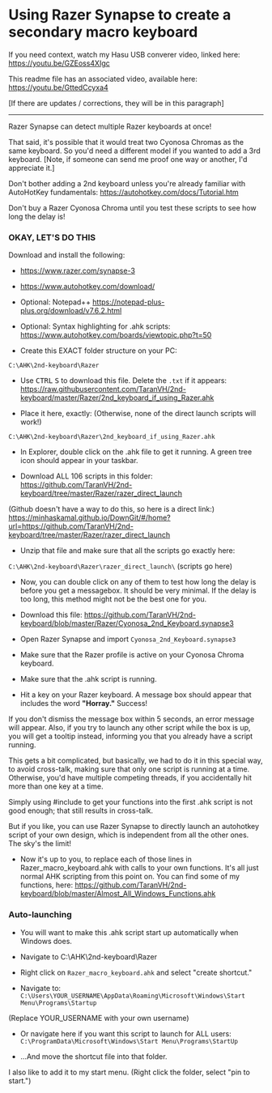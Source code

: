 # Using Razer Synapse to create a secondary macro keyboard

If you need context, watch my Hasu USB converer video, linked here: https://youtu.be/GZEoss4XIgc

This readme file has an associated video, available here: https://youtu.be/GttedCcyxa4

[If there are updates / corrections, they will be in this paragraph]

----

Razer Synapse can detect multiple Razer keyboards at once!

That said, it's possible that it would treat two Cyonosa Chromas as the same keyboard. So you'd need a different model if you wanted to add a 3rd keyboard. [Note, if someone can send me proof one way or another, I'd appreciate it.]

Don't bother adding a 2nd keyboard unless you're already familiar with AutoHotKey fundamentals: https://autohotkey.com/docs/Tutorial.htm

Don't buy a Razer Cyonosa Chroma until you test these scripts to see how long the delay is!

### **OKAY, LET'S DO THIS**

Download and install the following:

- https://www.razer.com/synapse-3
- https://www.autohotkey.com/download/
- Optional: Notepad++  https://notepad-plus-plus.org/download/v7.6.2.html
- Optional: Syntax highlighting for .ahk scripts: https://www.autohotkey.com/boards/viewtopic.php?t=50

- Create this EXACT folder structure on your PC:

 ```C:\AHK\2nd-keyboard\Razer```

- Use <kbd>CTRL</kbd> <kbd>S</kbd> to download this file. Delete the ```.txt``` if it appears:  https://raw.githubusercontent.com/TaranVH/2nd-keyboard/master/Razer/2nd_keyboard_if_using_Razer.ahk

- Place it here, exactly: (Otherwise, none of the direct launch scripts will work!)

```C:\AHK\2nd-keyboard\Razer\2nd_keyboard_if_using_Razer.ahk```

- In Explorer, double click on the .ahk file to get it running. A green tree icon should appear in your taskbar.

- Download ALL 106 scripts in this folder:
https://github.com/TaranVH/2nd-keyboard/tree/master/Razer/razer_direct_launch

(Github doesn't have a way to do this, so here is a direct link:)
https://minhaskamal.github.io/DownGit/#/home?url=https://github.com/TaranVH/2nd-keyboard/tree/master/Razer/razer_direct_launch

- Unzip that file and make sure that all the scripts go exactly here:

```C:\AHK\2nd-keyboard\Razer\razer_direct_launch\``` (scripts go here)

- Now, you can double click on any of them to test how long the delay is before you get a messagebox. It should be very minimal. If the delay is too long, this method might not be the best one for you.

- Download this file: 
https://github.com/TaranVH/2nd-keyboard/blob/master/Razer/Cyonosa_2nd_Keyboard.synapse3

- Open Razer Synapse and import ```Cyonosa_2nd_Keyboard.synapse3```

- Make sure that the Razer profile is active on your Cyonosa Chroma keyboard.

- Make sure that the .ahk script is running.

- Hit a key on your Razer keyboard. A message box should appear that includes the word **"Horray."** Success!

If you don't dismiss the message box within 5 seconds, an error message will appear. Also, if you try to launch any other script while the box is up, you will get a tooltip instead, informing you that you already have a script running.

This gets a bit complicated, but basically, we had to do it in this special way, to avoid cross-talk, making sure that only one script is running at a time. Otherwise, you'd have multiple competing threads, if you accidentally hit more than one key at a time.

Simply using #include to get your functions into the first .ahk script is not good enough; that still results in cross-talk.

But if you like, you can use Razer Synapse to directly launch an autohotkey script of your own design, which is independent from all the other ones. The sky's the limit!

- Now it's up to you, to replace each of those lines in Razer_macro_keyboard.ahk with calls to your own functions. It's all just normal AHK scripting from this point on. You can find some of my functions, here: https://github.com/TaranVH/2nd-keyboard/blob/master/Almost_All_Windows_Functions.ahk


### Auto-launching

- You will want to make this .ahk script start up automatically when Windows does.
- Navigate to C:\AHK\2nd-keyboard\Razer
- Right click on ```Razer_macro_keyboard.ahk``` and select "create shortcut."

- Navigate to: ```C:\Users\YOUR_USERNAME\AppData\Roaming\Microsoft\Windows\Start Menu\Programs\Startup```

(Replace YOUR_USERNAME with your own username)

- Or navigate here if you want this script to launch for ALL users: ```C:\ProgramData\Microsoft\Windows\Start Menu\Programs\StartUp```

- ...And move the shortcut file into that folder.

I also like to add it to my start menu. (Right click the folder, select "pin to start.")


